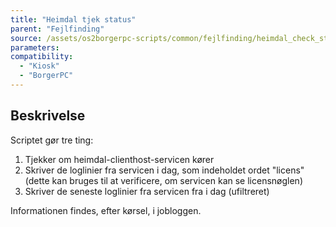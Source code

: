 ```yaml
---
title: "Heimdal tjek status"
parent: "Fejlfinding"
source: /assets/os2borgerpc-scripts/common/fejlfinding/heimdal_check_status.sh
parameters:
compatibility:
  - "Kiosk"
  - "BorgerPC"
---
```


## Beskrivelse
Scriptet gør tre ting: 
1. Tjekker om heimdal-clienthost-servicen kører
2. Skriver de loglinier fra servicen i dag, som indeholdet ordet "licens" (dette kan bruges til at verificere, om servicen kan se licensnøglen)
3. Skriver de seneste loglinier fra servicen fra i dag (ufiltreret)

Informationen findes, efter kørsel, i jobloggen.